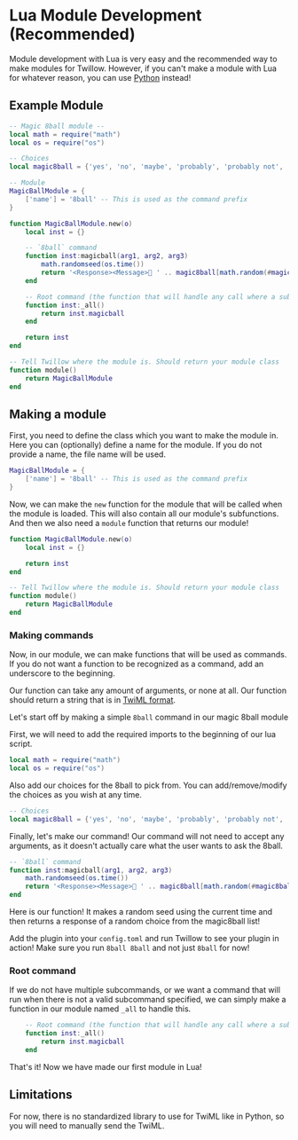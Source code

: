 # Lua Module Development (Recommended)

Module development with Lua is very easy and the recommended way to make modules for Twillow.
However, if you can't make a module with Lua for whatever reason, you can use [Python](python.md) instead!

## Example Module

```lua
-- Magic 8ball module -- 
local math = require("math")
local os = require("os")

-- Choices
local magic8ball = {'yes', 'no', 'maybe', 'probably', 'probably not', 'most definitely', 'yes, definitely', 'definitely not', 'no doubt', 'i doubt it'}

-- Module
MagicBallModule = {
    ['name'] = '8ball' -- This is used as the command prefix
}

function MagicBallModule.new(o) 
    local inst = {}

    -- `8ball` command
    function inst:magicball(arg1, arg2, arg3)
        math.randomseed(os.time())
        return '<Response><Message>🎱 ' .. magic8ball[math.random(#magic8ball)] .. '</Message></Response>'
    end

    -- Root command (the function that will handle any call where a subcommand is missing, should return a function; Optional)
    function inst:_all()
        return inst.magicball
    end

    return inst
end

-- Tell Twillow where the module is. Should return your module class
function module()
    return MagicBallModule
end

```

## Making a module

First, you need to define the class which you want to make the module in. Here you can (optionally) define a name for the module. If you do not provide a name, the file name will be used.

```lua
MagicBallModule = {
    ['name'] = '8ball' -- This is used as the command prefix
}
```

Now, we can make the `new` function for the module that will be called when the module is loaded.
This will also contain all our module's subfunctions. And then we also need a `module` function that returns our module!

```lua
function MagicBallModule.new(o) 
    local inst = {}

    return inst
end

-- Tell Twillow where the module is. Should return your module class
function module()
    return MagicBallModule
end
```

### Making commands

Now, in our module, we can make functions that will be used as commands. If you do not want a function to be recognized as a command, add an underscore to the beginning.

Our function can take any amount of arguments, or none at all. Our function should return a string that is in [TwiML format](https://www.twilio.com/docs/messaging/twiml).

Let's start off by making a simple `8ball` command in our magic 8ball module

First, we will need to add the required imports to the beginning of our lua script.

```lua
local math = require("math")
local os = require("os")
```

Also add our choices for the 8ball to pick from. You can add/remove/modify the choices as you wish at any time.

```lua
-- Choices
local magic8ball = {'yes', 'no', 'maybe', 'probably', 'probably not', 'most definitely', 'yes, definitely', 'definitely not', 'no doubt', 'i doubt it'}
```

Finally, let's make our command! Our command will not need to accept any arguments, as it doesn't actually care what the user wants to ask the 8ball.

```Lua
-- `8ball` command
function inst:magicball(arg1, arg2, arg3)
    math.randomseed(os.time())
    return '<Response><Message>🎱 ' .. magic8ball[math.random(#magic8ball)] .. '</Message></Response>'
end
```

Here is our function! It makes a random seed using the current time and then returns a response of a random choice from the magic8ball list!

Add the plugin into your `config.toml` and run Twillow to see your plugin in action! Make sure you run `8ball 8ball` and not just `8ball` for now!

### Root command

If we do not have multiple subcommands, or we want a command that will run when there is not a valid subcommand specified, we can simply make a function in our module named `_all` to handle this.

```lua
    -- Root command (the function that will handle any call where a subcommand is missing, should return a function; Optional)
    function inst:_all()
        return inst.magicball
    end
```

That's it! Now we have made our first module in Lua!

## Limitations

For now, there is no standardized library to use for TwiML like in Python, so you will need to manually send the TwiML.
